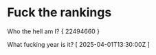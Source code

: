 # Fuck the rankings

Who the hell am I?
{ 22494660 }

What fucking year is it?
[ 2025-04-01T13:30:00Z ]
